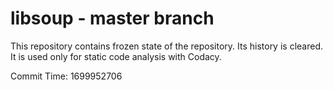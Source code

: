 # libsoup - master branch

This repository contains frozen state of the repository.
Its history is cleared. It is used only for static code
analysis with Codacy.

Commit Time: 1699952706